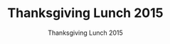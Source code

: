 ---
layout: gallery
title: Thanksgiving Lunch 2015
album: Thanksgiving Lunch 2015
subtitle: Thanksgiving Lunch 2015
category: album
menu: people
---